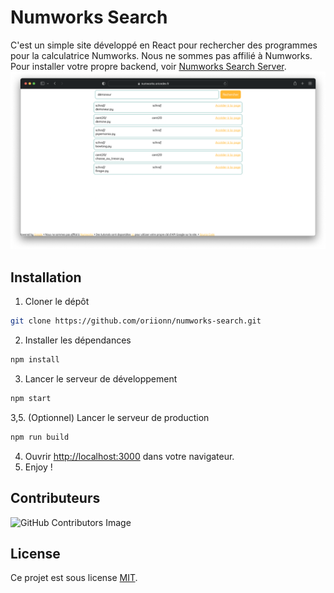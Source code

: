 # Numworks Search
C'est un simple site développé en React pour rechercher des programmes pour la calculatrice Numworks.
Nous ne sommes pas affilié à Numworks.
<br> Pour installer votre propre backend, voir [Numworks Search Server](https://github.com/oriionn/numworks-search-server).
![Numworks Search](docs/preview.png)

## Installation
1. Cloner le dépôt
```bash
git clone https://github.com/oriionn/numworks-search.git
```
2. Installer les dépendances
```bash
npm install
```
3. Lancer le serveur de développement
```bash
npm start
```
3,5. (Optionnel) Lancer le serveur de production
```bash
npm run build
```

4. Ouvrir [http://localhost:3000](http://localhost:3000) dans votre navigateur.
5. Enjoy !

## Contributeurs
![GitHub Contributors Image](https://contrib.rocks/image?repo=oriionn/numworks-search)

## License
Ce projet est sous license [MIT](LICENSE).